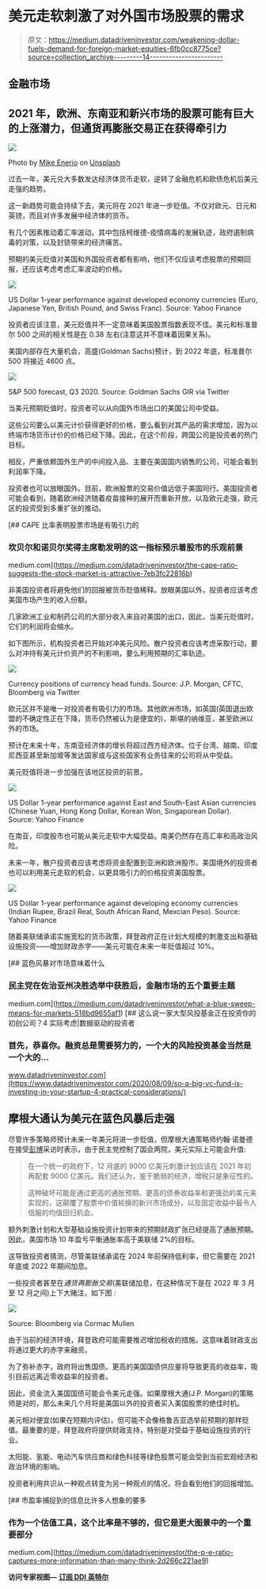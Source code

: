 # 美元走软刺激了对外国市场股票的需求

> 原文：<https://medium.datadriveninvestor.com/weakening-dollar-fuels-demand-for-foreign-market-equities-6fb0cc8775ce?source=collection_archive---------14----------------------->

## 金融市场

## 2021 年，欧洲、东南亚和新兴市场的股票可能有巨大的上涨潜力，但通货再膨胀交易正在获得牵引力

![](img/0e29e4ef3d81eff4f2d9a1868e1ae400.png)

Photo by [Mike Enerio](https://unsplash.com/@mikeenerio?utm_source=medium&utm_medium=referral) on [Unsplash](https://unsplash.com?utm_source=medium&utm_medium=referral)

过去一年，美元兑大多数发达经济体货币走软，逆转了金融危机和欧债危机后美元走强的趋势。

这一新趋势可能会持续下去，美元将在 2021 年进一步贬值。不仅对欧元、日元和英镑，而且对许多发展中经济体的货币。

有几个因素推动着汇率波动。其中包括柯维德-疫情病毒的发展轨迹，政府遏制病毒的对策，以及封锁带来的经济痛苦。

预期的美元贬值对美国和外国投资者都有影响，他们不仅应该考虑股票的预期回报，还应该考虑考虑汇率波动的价格。

![](img/2ede71cf9af59eee257fa9d2659da126.png)

US Dollar 1-year performance against developed economy currencies (Euro, Japanese Yen, British Pound, and Swiss Franc). Source: Yahoo Finance

投资者应该注意，美元贬值并不一定意味着美国股票指数表现不佳。美元和标准普尔 500 之间的相关性是[在](https://www.fool.com/investing/2020/08/19/when-the-dollar-falls-what-should-investors-do/) 0.38 左右(注意这并不意味着因果关系)。

美国内部存在大量机会，高盛(Goldman Sachs)预计，到 2022 年底，标准普尔 500 将接近 4600 点。

![](img/f852c47273bb8f4b32296beb48cfd390.png)

S&P 500 forecast, Q3 2020\. Source: Goldman Sachs GIR via Twitter

当美元预期贬值时，投资者可以从向国外市场出口的美国公司中受益。

这些公司要么以美元计价获得更好的价格，要么看到对其产品的需求增加，因为以终端市场货币计价的价格已经下降。因此，在这个阶段，跨国公司是投资者的热门目标。

相反，严重依赖国外生产的中间投入品、主要在美国国内销售的公司，可能会看到利润率下降。

投资者也可以放眼国外。目前，欧洲股票的交易价值远低于美国同行。美国投资者可能会看到，随着欧洲经济随着疫苗接种的展开而重新开放，以及欧元走强，欧元区的投资受到多重扩张的推动。

[](https://medium.com/datadriveninvestor/the-cape-ratio-suggests-the-stock-market-is-attractive-7eb3fc22816b) [## CAPE 比率表明股票市场是有吸引力的

### 坎贝尔和诺贝尔奖得主席勒发明的这一指标预示着股市的乐观前景

medium.com](https://medium.com/datadriveninvestor/the-cape-ratio-suggests-the-stock-market-is-attractive-7eb3fc22816b) 

非美国投资者将避免他们的回报被货币贬值稀释。放眼美国以外，投资者应该考虑美国市场产生的收入份额。

几家欧洲工业和制药公司的大部分收入来自对美国的出口，因此，当美元贬值时，它们的利润将会缩水。

如下图所示，机构投资者已开始对冲美元风险。散户投资者应该考虑采取行动，要么对冲持有美元计价资产的不利影响，要么利用预期的汇率轨迹。

![](img/7c0b58efa6102ec83681c3c712556637.png)

Currency positions of currency head funds. Source: J.P. Morgan, CFTC, Bloomberg via Twitter

欧元区并不是唯一对投资者有吸引力的市场。其他欧洲市场，如英国(英国退出欧盟的不确定性正在下降，货币仍然被认为是便宜的)，斯堪的纳维亚，甚至欧洲以外的市场。

预计在未来十年，东南亚经济体的增长将超过西方经济体。位于台湾、越南、印度尼西亚甚至新加坡等发达国家或与这些国家有业务往来的公司将从中受益。

美元贬值将进一步加强在该地区投资的前景。

![](img/106e502e5a6942b9bee76501145a9373.png)

US Dollar 1-year performance against East and South-East Asian currencies (Chinese Yuan, Hong Kong Dollar, Korean Won, Singaporean Dollar). Source: Yahoo Finance

在南亚，印度股市也可能从美元走软中大幅受益。南美仍然存在高汇率和高政治风险。

未来一年，散户投资者应该考虑将资金配置到亚洲和欧洲股市。美国境外的投资者也可以利用美元走软的机会，以更具吸引力的价格投资美国股票。

![](img/fea68e38e0dd708d37087d938bb88d3e.png)

US Dollar 1-year performance against developing economy currencies (Indian Rupee, Brazil Real, South African Rand, Mexcian Peso). Source: Yahoo Finance

随着美联储承诺实施宽松的货币政策，拜登政府正在计划大规模的刺激支出和基础设施投资——增加财政赤字——美元可能在未来一年贬值超过 10%。

[](https://medium.com/datadriveninvestor/what-a-blue-sweep-means-for-markets-518bd9655af1) [## 蓝色风暴对市场意味着什么

### 民主党在佐治亚州决胜选举中获胜后，金融市场的五个重要主题

medium.com](https://medium.com/datadriveninvestor/what-a-blue-sweep-means-for-markets-518bd9655af1) [](https://www.datadriveninvestor.com/2020/08/09/so-a-big-vc-fund-is-investing-in-your-startup-4-practical-considerations/) [## 这么说一家大型风投基金正在投资你的初创公司？4 实际考虑|数据驱动的投资者

### 首先，恭喜你。融资总是需要努力的，一个大的风险投资基金当然是一个大的…

www.datadriveninvestor.com](https://www.datadriveninvestor.com/2020/08/09/so-a-big-vc-fund-is-investing-in-your-startup-4-practical-considerations/) 

## 摩根大通认为美元在蓝色风暴后走强

尽管许多策略师预计未来一年美元将进一步贬值，但摩根大通策略师约翰·诺曼德在接受[彭博](https://www.bloomberg.com/news/articles/2021-01-11/what-macro-strategists-are-saying-about-impact-of-u-s-stimulus?srnd=premium-europe)采访时表示，由于民主党控制了国会两院，美元实际上可能会升值:

> 在一个统一的政府下，12 月底的 9000 亿美元刺激计划应该在 2021 年初再配套 9000 亿美元。我们还认为，鉴于脆弱的经济，增税只是象征性的。
> 
> 这种破坏可能是通过更高的通胀预期、更高的债券收益率和更强劲的美元来实现的，这颠覆了股票中价值轮换的新兴市场成分，以及固定收益中最令人信服的均值回归机会。

额外刺激计划和大型基础设施投资计划带来的预期财政扩张已经提高了通胀预期。因此，美国市场 10 年盈亏平衡通胀率高于美联储 2%的目标。

这导致投资者猜测，尽管美联储承诺在 2024 年前保持低利率，但它需要在 2021 年底或 2022 年期间加息。

一些投资者甚至在*通货再膨胀交易*(美联储加息，在这种情况下是在 2022 年 3 月至 12 月之间)上下大赌注，如下图 *:*

![](img/f39ae188823fd98abf46e5e0e66ad571.png)

Source: Bloomberg via Cormac Mullen

由于当前的经济环境，拜登政府可能需要推迟增加税收的措施。这意味着财政支出将通过更大的赤字来融资。

为了弥补赤字，政府将出售国债。更高的美国国债供应量将导致更高的收益率，吸引目前远离近零收益率的投资者。

因此，资金流入美国国债可能会令美元走强。如果摩根大通(J.P. Morgan)的策略师是对的，那么未来几个月将是美国以外的投资者买入美国股票的绝佳时机。

美元相对便宜(如果在短期内评估)，但可能不会像格鲁吉亚选举前预期的那样贬值。最重要的是，拜登政府将提供财政支持，特别是对受益于基础设施投资的行业。

太阳能、氢能、电动汽车供应商和绿色科技等绿色股票可能会受到当前宏观经济和政治环境的影响。

投资者利用共识从一种观点转变为另一种观点的情况，将会看到他们的回报增加。

[](https://medium.com/datadriveninvestor/the-p-e-ratio-captures-more-information-than-many-think-2d266c221ae9) [## 市盈率捕捉到的信息比许多人想象的要多

### 作为一个估值工具，这个比率是不够的，但它是更大图景中的一个重要部分

medium.com](https://medium.com/datadriveninvestor/the-p-e-ratio-captures-more-information-than-many-think-2d266c221ae9) 

**访问专家视图—** [**订阅 DDI 英特尔**](https://datadriveninvestor.com/ddi-intel)